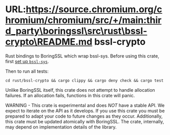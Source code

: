 URL:https://source.chromium.org/chromium/chromium/src/+/main:third_party\boringssl\src\rust\bssl-crypto\README.md
bssl-crypto
============

Rust bindings to BoringSSL which wrap bssl-sys. Before using this crate, first [set up `bssl-sys`](../bssl-sys/README.md).

Then to run all tests:
```
cd rust/bssl-crypto && cargo clippy && cargo deny check && cargo test
```

Unlike BoringSSL itself, this crate does not attempt to handle allocation failures. If an allocation fails, functions in this crate will panic.

WARNING - This crate is experimental and does *NOT* have a stable API. We expect to iterate on the API as it develops. If you use this crate you must be prepared to adapt your code to future changes as they occur. Additionally, this crate must be updated atomically with BoringSSL. The crate, internally, may depend on implementation details of the library.

